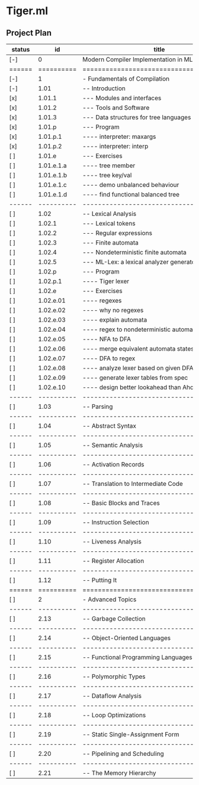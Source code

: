 Tiger.ml
========

Project Plan
------------

| status | id         | title                                    | pages | estimate | actual | start      | finish     |
|--------|------------|------------------------------------------|-------|----------|--------|------------|------------|
| [-]    | 0          | Modern Compiler Implementation in ML     | 512   | 28-84    | --     | 2018-04-16 | xxxx-xx-xx |
| ====== | ========== | ======================================== | ===== | ======== | ====== | ========== | ========== |
| [-]    | 1          | - Fundamentals of Compilation            | 264   | 14       | --     | 2018-04-16 | ---------- |
| [-]    | 1.01       | -- Introduction                          | 011   | 01       | --     | 2018-04-16 | ---------- |
| [x]    | 1.01.1     | --- Modules and interfaces               | 001   | --       | --     | 2018-04-16 | ---------- |
| [x]    | 1.01.2     | --- Tools and Software                   | 002   | --       | --     | 2018-04-16 | ---------- |
| [x]    | 1.01.3     | --- Data structures for tree languages   | 003   | --       | --     | 2018-04-16 | ---------- |
| [x]    | 1.01.p     | --- Program                              | 002   | --       | --     | 2018-04-16 | ---------- |
| [x]    | 1.01.p.1   | ---- interpreter: maxargs                | ---   | --       | --     | 2018-04-17 | 2018-04-17 |
| [x]    | 1.01.p.2   | ---- interpreter: interp                 | ---   | --       | --     | 2018-04-17 | 2018-04-17 |
| [ ]    | 1.01.e     | --- Exercises                            | 002   | --       | --     | ---------- | ---------- |
| [ ]    | 1.01.e.1.a | ---- tree member                         | ---   | --       | --     | ---------- | ---------- |
| [ ]    | 1.01.e.1.b | ---- tree key/val                        | ---   | --       | --     | ---------- | ---------- |
| [ ]    | 1.01.e.1.c | ---- demo unbalanced behaviour           | ---   | --       | --     | ---------- | ---------- |
| [ ]    | 1.01.e.1.d | ---- find functional balanced tree       | ---   | --       | --     | ---------- | ---------- |
| ------ | ---------- | ---------------------------------------- | ----- | -------- | ------ | ---------- | ---------- |
| [ ]    | 1.02       | -- Lexical Analysis                      | 024   | 01       | --     | ---------- | ---------- |
| [ ]    | 1.02.1     | --- Lexical tokens                       | 001   | --       | --     | ---------- | ---------- |
| [ ]    | 1.02.2     | --- Regular expressions                  | 003   | --       | --     | ---------- | ---------- |
| [ ]    | 1.02.3     | --- Finite automata                      | 003   | --       | --     | ---------- | ---------- |
| [ ]    | 1.02.4     | --- Nondeterministic finite automata     | 006   | --       | --     | ---------- | ---------- |
| [ ]    | 1.02.5     | --- ML-Lex: a lexical analyzer generator | 003   | --       | --     | ---------- | ---------- |
| [ ]    | 1.02.p     | --- Program                              | 002   | --       | --     | ---------- | ---------- |
| [ ]    | 1.02.p.1   | ---- Tiger lexer                         | ---   | --       | --     | ---------- | ---------- |
| [ ]    | 1.02.e     | --- Exercises                            | 004   | --       | --     | ---------- | ---------- |
| [ ]    | 1.02.e.01  | ---- regexes                             | ---   | --       | --     | ---------- | ---------- |
| [ ]    | 1.02.e.02  | ---- why no regexes                      | ---   | --       | --     | ---------- | ---------- |
| [ ]    | 1.02.e.03  | ---- explain automata                    | ---   | --       | --     | ---------- | ---------- |
| [ ]    | 1.02.e.04  | ---- regex to nondeterministic automata  | ---   | --       | --     | ---------- | ---------- |
| [ ]    | 1.02.e.05  | ---- NFA to DFA                          | ---   | --       | --     | ---------- | ---------- |
| [ ]    | 1.02.e.06  | ---- merge equivalent automata states    | ---   | --       | --     | ---------- | ---------- |
| [ ]    | 1.02.e.07  | ---- DFA to regex                        | ---   | --       | --     | ---------- | ---------- |
| [ ]    | 1.02.e.08  | ---- analyze lexer based on given DFA    | ---   | --       | --     | ---------- | ---------- |
| [ ]    | 1.02.e.09  | ---- generate lexer tables from spec     | ---   | --       | --     | ---------- | ---------- |
| [ ]    | 1.02.e.10  | ---- design better lookahead than Aho    | ---   | --       | --     | ---------- | ---------- |
| ------ | ---------- | ---------------------------------------- | ----- | -------- | ------ | ---------- | ---------- |
| [ ]    | 1.03       | -- Parsing                               | 049   | 02       | --     | ---------- | ---------- |
| ------ | ---------- | ---------------------------------------- | ----- | -------- | ------ | ---------- | ---------- |
| [ ]    | 1.04       | -- Abstract Syntax                       | 016   | 01       | --     | ---------- | ---------- |
| ------ | ---------- | ---------------------------------------- | ----- | -------- | ------ | ---------- | ---------- |
| [ ]    | 1.05       | -- Semantic Analysis                     | 021   | 01       | --     | ---------- | ---------- |
| ------ | ---------- | ---------------------------------------- | ----- | -------- | ------ | ---------- | ---------- |
| [ ]    | 1.06       | -- Activation Records                    | 024   | 01       | --     | ---------- | ---------- |
| ------ | ---------- | ---------------------------------------- | ----- | -------- | ------ | ---------- | ---------- |
| [ ]    | 1.07       | -- Translation to Intermediate Code      | 025   | 01       | --     | ---------- | ---------- |
| ------ | ---------- | ---------------------------------------- | ----- | -------- | ------ | ---------- | ---------- |
| [ ]    | 1.08       | -- Basic Blocks and Traces               | 013   | 01       | --     | ---------- | ---------- |
| ------ | ---------- | ---------------------------------------- | ----- | -------- | ------ | ---------- | ---------- |
| [ ]    | 1.09       | -- Instruction Selection                 | 025   | 01       | --     | ---------- | ---------- |
| ------ | ---------- | ---------------------------------------- | ----- | -------- | ------ | ---------- | ---------- |
| [ ]    | 1.10       | -- Liveness Analysis                     | 017   | 01       | --     | ---------- | ---------- |
| ------ | ---------- | ---------------------------------------- | ----- | -------- | ------ | ---------- | ---------- |
| [ ]    | 1.11       | -- Register Allocation                   | 030   | 02       | --     | ---------- | ---------- |
| ------ | ---------- | ---------------------------------------- | ----- | -------- | ------ | ---------- | ---------- |
| [ ]    | 1.12       | -- Putting It                            | 009   | 01       | --     | ---------- | ---------- |
| ====== | ========== | ======================================== | ===== | ======== | ====== | ---------- | ---------- |
| [ ]    | 2          | - Advanced Topics                        | 245   | 14       | --     | ---------- | ---------- |
| ------ | ---------- | ---------------------------------------- | ----- | -------- | ------ | ---------- | ---------- |
| [ ]    | 2.13       | -- Garbage Collection                    | 026   | 02       | --     | ---------- | ---------- |
| ------ | ---------- | ---------------------------------------- | ----- | -------- | ------ | ---------- | ---------- |
| [ ]    | 2.14       | -- Object-Oriented Languages             | 016   | 01       | --     | ---------- | ---------- |
| ------ | ---------- | ---------------------------------------- | ----- | -------- | ------ | ---------- | ---------- |
| [ ]    | 2.15       | -- Functional Programming Languages      | 035   | 02       | --     | ---------- | ---------- |
| ------ | ---------- | ---------------------------------------- | ----- | -------- | ------ | ---------- | ---------- |
| [ ]    | 2.16       | -- Polymorphic Types                     | 033   | 02       | --     | ---------- | ---------- |
| ------ | ---------- | ---------------------------------------- | ----- | -------- | ------ | ---------- | ---------- |
| [ ]    | 2.17       | -- Dataflow Analysis                     | 027   | 02       | --     | ---------- | ---------- |
| ------ | ---------- | ---------------------------------------- | ----- | -------- | ------ | ---------- | ---------- |
| [ ]    | 2.18       | -- Loop Optimizations                    | 023   | 01       | --     | ---------- | ---------- |
| ------ | ---------- | ---------------------------------------- | ----- | -------- | ------ | ---------- | ---------- |
| [ ]    | 2.19       | -- Static Single-Assignment Form         | 041   | 02       | --     | ---------- | ---------- |
| ------ | ---------- | ---------------------------------------- | ----- | -------- | ------ | ---------- | ---------- |
| [ ]    | 2.20       | -- Pipelining and Scheduling             | 024   | 01       | --     | ---------- | ---------- |
| ------ | ---------- | ---------------------------------------- | ----- | -------- | ------ | ---------- | ---------- |
| [ ]    | 2.21       | -- The Memory Hierarchy                  | 020   | 01       | --     | ---------- | ---------- |
